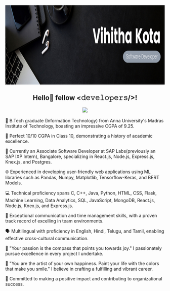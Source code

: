<img align="center" height=250 src="https://github.com/Vihi28/Vihi28/blob/main/Banner.png"/>

<div align="center">
<h2> Hello👋 fellow <𝚍𝚎𝚟𝚎𝚕𝚘𝚙𝚎𝚛𝚜/>! </h2>
</div>

<p align="center">
  <a href="https://github.com/DenverCoder1/readme-typing-svg"><img src="https://readme-typing-svg.herokuapp.com?font=Architects+Daughter&color=%23C8BE25&size=25&center=true&vCenter=true&width=600&height=100&lines=Hey!+It's+Vihitha!;B.Tech+in+IT+@+Anna+Unniversity;Developer+Associate+@+SAP+Labs,+Bangalore"></a>
</p>

🚀 B.Tech graduate (Information Technology) from Anna University's Madras Institute of Technology, boasting an impressive CGPA of 9.25.

🌟 Perfect 10/10 CGPA in Class 10, demonstrating a history of academic excellence.

💼 Currently an Associate Software Developer at SAP Labs(previously an SAP IXP Intern), Bangalore, specializing in React.js, Node.js, Express.js, Knex.js, and Postgres.

🌐 Experienced in developing user-friendly web applications using ML libraries such as Pandas, Numpy, Matplotlib, Tensorflow-Keras, and BERT Models.

💻 Technical proficiency spans C, C++, Java, Python, HTML, CSS, Flask, Machine Learning, Data Analytics, SQL, JavaScript, MongoDB, React.js, Node.js, Knex.js, and Express.js.

🤝 Exceptional communication and time management skills, with a proven track record of excelling in team environments.

🗣️ Multilingual with proficiency in English, Hindi, Telugu, and Tamil, enabling effective cross-cultural communication.

🌈 "Your passion is the compass that points you towards joy." I passionately pursue excellence in every project I undertake.

🎨 "You are the artist of your own happiness. Paint your life with the colors that make you smile." I believe in crafting a fulfilling and vibrant career.

💪 Committed to making a positive impact and contributing to organizational success.
